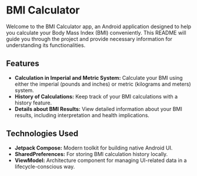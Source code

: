 # BMI Calculator

Welcome to the BMI Calculator app, an Android application designed to help you calculate your Body Mass Index (BMI) conveniently. This README will guide you through the project and provide necessary information for understanding its functionalities.

## Features

- **Calculation in Imperial and Metric System:** Calculate your BMI using either the imperial (pounds and inches) or metric (kilograms and meters) system.
- **History of Calculations:** Keep track of your BMI calculations with a history feature.
- **Details about BMI Results:** View detailed information about your BMI results, including interpretation and health implications.

## Technologies Used

- **Jetpack Compose:** Modern toolkit for building native Android UI.
- **SharedPreferences:** For storing BMI calculation history locally.
- **ViewModel:** Architecture component for managing UI-related data in a lifecycle-conscious way.

